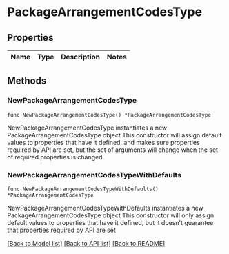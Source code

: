 # PackageArrangementCodesType

## Properties

Name | Type | Description | Notes
------------ | ------------- | ------------- | -------------

## Methods

### NewPackageArrangementCodesType

`func NewPackageArrangementCodesType() *PackageArrangementCodesType`

NewPackageArrangementCodesType instantiates a new PackageArrangementCodesType object
This constructor will assign default values to properties that have it defined,
and makes sure properties required by API are set, but the set of arguments
will change when the set of required properties is changed

### NewPackageArrangementCodesTypeWithDefaults

`func NewPackageArrangementCodesTypeWithDefaults() *PackageArrangementCodesType`

NewPackageArrangementCodesTypeWithDefaults instantiates a new PackageArrangementCodesType object
This constructor will only assign default values to properties that have it defined,
but it doesn't guarantee that properties required by API are set


[[Back to Model list]](../README.md#documentation-for-models) [[Back to API list]](../README.md#documentation-for-api-endpoints) [[Back to README]](../README.md)


